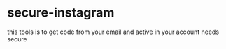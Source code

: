 # secure-instagram
this tools is to get code from your email and active in your account needs secure 
